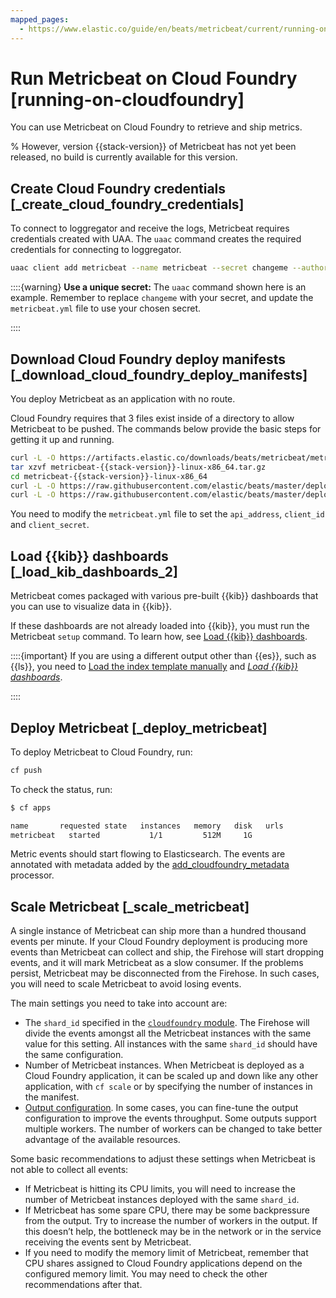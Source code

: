 ```yaml
---
mapped_pages:
  - https://www.elastic.co/guide/en/beats/metricbeat/current/running-on-cloudfoundry.html
---
```


# Run Metricbeat on Cloud Foundry [running-on-cloudfoundry]

You can use Metricbeat on Cloud Foundry to retrieve and ship metrics.

% However, version {{stack-version}} of Metricbeat has not yet been released, no build is currently available for this version.

## Create Cloud Foundry credentials [_create_cloud_foundry_credentials]

To connect to loggregator and receive the logs, Metricbeat requires credentials created with UAA. The `uaac` command creates the required credentials for connecting to loggregator.

```sh
uaac client add metricbeat --name metricbeat --secret changeme --authorized_grant_types client_credentials,refresh_token --authorities doppler.firehose,cloud_controller.admin_read_only
```

::::{warning}
**Use a unique secret:** The `uaac` command shown here is an example. Remember to replace `changeme` with your secret, and update the `metricbeat.yml` file to use your chosen secret.

::::



## Download Cloud Foundry deploy manifests [_download_cloud_foundry_deploy_manifests]

You deploy Metricbeat as an application with no route.

Cloud Foundry requires that 3 files exist inside of a directory to allow Metricbeat to be pushed. The commands below provide the basic steps for getting it up and running.

```sh subs=true
curl -L -O https://artifacts.elastic.co/downloads/beats/metricbeat/metricbeat-{{stack-version}}-linux-x86_64.tar.gz
tar xzvf metricbeat-{{stack-version}}-linux-x86_64.tar.gz
cd metricbeat-{{stack-version}}-linux-x86_64
curl -L -O https://raw.githubusercontent.com/elastic/beats/master/deploy/cloudfoundry/metricbeat/metricbeat.yml
curl -L -O https://raw.githubusercontent.com/elastic/beats/master/deploy/cloudfoundry/metricbeat/manifest.yml
```

You need to modify the `metricbeat.yml` file to set the `api_address`, `client_id` and `client_secret`.


## Load {{kib}} dashboards [_load_kib_dashboards_2]

Metricbeat comes packaged with various pre-built {{kib}} dashboards that you can use to visualize data in {{kib}}.

If these dashboards are not already loaded into {{kib}}, you must run the Metricbeat `setup` command. To learn how, see [Load {{kib}} dashboards](/reference/metricbeat/load-kibana-dashboards.md).

::::{important}
If you are using a different output other than {{es}}, such as {{ls}}, you need to [Load the index template manually](/reference/metricbeat/metricbeat-template.md#load-template-manually) and [*Load {{kib}} dashboards*](/reference/metricbeat/load-kibana-dashboards.md).

::::



## Deploy Metricbeat [_deploy_metricbeat]

To deploy Metricbeat to Cloud Foundry, run:

```sh
cf push
```

To check the status, run:

```sh
$ cf apps

name       requested state   instances   memory   disk   urls
metricbeat   started           1/1         512M     1G
```

Metric events should start flowing to Elasticsearch. The events are annotated with metadata added by the [add_cloudfoundry_metadata](/reference/metricbeat/add-cloudfoundry-metadata.md) processor.


## Scale Metricbeat [_scale_metricbeat]

A single instance of Metricbeat can ship more than a hundred thousand events per minute. If your Cloud Foundry deployment is producing more events than Metricbeat can collect and ship, the Firehose will start dropping events, and it will mark Metricbeat as a slow consumer. If the problems persist, Metricbeat may be disconnected from the Firehose. In such cases, you will need to scale Metricbeat to avoid losing events.

The main settings you need to take into account are:

* The `shard_id` specified in the [`cloudfoundry` module](/reference/metricbeat/metricbeat-module-cloudfoundry.md). The Firehose will divide the events amongst all the Metricbeat instances with the same value for this setting. All instances with the same `shard_id` should have the same configuration.
* Number of Metricbeat instances. When Metricbeat is deployed as a Cloud Foundry application, it can be scaled up and down like any other application, with `cf scale` or by specifying the number of instances in the manifest.
* [Output configuration](/reference/metricbeat/configuring-output.md). In some cases, you can fine-tune the output configuration to improve the events throughput. Some outputs support multiple workers. The number of workers can be changed to take better advantage of the available resources.

Some basic recommendations to adjust these settings when Metricbeat is not able to collect all events:

* If Metricbeat is hitting its CPU limits, you will need to increase the number of Metricbeat instances deployed with the same `shard_id`.
* If Metricbeat has some spare CPU, there may be some backpressure from the output. Try to increase the number of workers in the output. If this doesn’t help, the bottleneck may be in the network or in the service receiving the events sent by Metricbeat.
* If you need to modify the memory limit of Metricbeat, remember that CPU shares assigned to Cloud Foundry applications depend on the configured memory limit. You may need to check the other recommendations after that.


